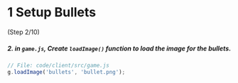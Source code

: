 # 1 Setup Bullets
 (Step 2/10)

##### 2. in `game.js`, Create `loadImage()` function to load the image for the bullets.

``` javascript
// File: code/client/src/game.js
g.loadImage('bullets', 'bullet.png');
```